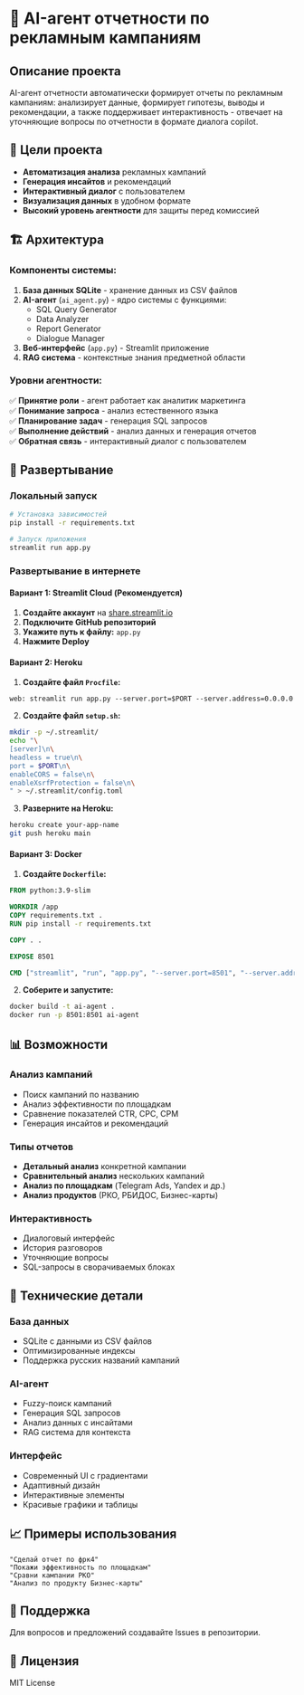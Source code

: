 # 🤖 AI-агент отчетности по рекламным кампаниям

## Описание проекта

AI-агент отчетности автоматически формирует отчеты по рекламным кампаниям: анализирует данные, формирует гипотезы, выводы и рекомендации, а также поддерживает интерактивность - отвечает на уточняющие вопросы по отчетности в формате диалога copilot.

## 🎯 Цели проекта

- **Автоматизация анализа** рекламных кампаний
- **Генерация инсайтов** и рекомендаций
- **Интерактивный диалог** с пользователем
- **Визуализация данных** в удобном формате
- **Высокий уровень агентности** для защиты перед комиссией

## 🏗️ Архитектура

### Компоненты системы:

1. **База данных SQLite** - хранение данных из CSV файлов
2. **AI-агент** (`ai_agent.py`) - ядро системы с функциями:
   - SQL Query Generator
   - Data Analyzer  
   - Report Generator
   - Dialogue Manager
3. **Веб-интерфейс** (`app.py`) - Streamlit приложение
4. **RAG система** - контекстные знания предметной области

### Уровни агентности:

✅ **Принятие роли** - агент работает как аналитик маркетинга  
✅ **Понимание запроса** - анализ естественного языка  
✅ **Планирование задач** - генерация SQL запросов  
✅ **Выполнение действий** - анализ данных и генерация отчетов  
✅ **Обратная связь** - интерактивный диалог с пользователем  

## 🚀 Развертывание

### Локальный запуск

```bash
# Установка зависимостей
pip install -r requirements.txt

# Запуск приложения
streamlit run app.py
```

### Развертывание в интернете

#### Вариант 1: Streamlit Cloud (Рекомендуется)

1. **Создайте аккаунт** на [share.streamlit.io](https://share.streamlit.io)
2. **Подключите GitHub репозиторий**
3. **Укажите путь к файлу:** `app.py`
4. **Нажмите Deploy**

#### Вариант 2: Heroku

1. **Создайте файл `Procfile`:**
```
web: streamlit run app.py --server.port=$PORT --server.address=0.0.0.0
```

2. **Создайте файл `setup.sh`:**
```bash
mkdir -p ~/.streamlit/
echo "\
[server]\n\
headless = true\n\
port = $PORT\n\
enableCORS = false\n\
enableXsrfProtection = false\n\
" > ~/.streamlit/config.toml
```

3. **Разверните на Heroku:**
```bash
heroku create your-app-name
git push heroku main
```

#### Вариант 3: Docker

1. **Создайте `Dockerfile`:**
```dockerfile
FROM python:3.9-slim

WORKDIR /app
COPY requirements.txt .
RUN pip install -r requirements.txt

COPY . .

EXPOSE 8501

CMD ["streamlit", "run", "app.py", "--server.port=8501", "--server.address=0.0.0.0"]
```

2. **Соберите и запустите:**
```bash
docker build -t ai-agent .
docker run -p 8501:8501 ai-agent
```

## 📊 Возможности

### Анализ кампаний
- Поиск кампаний по названию
- Анализ эффективности по площадкам
- Сравнение показателей CTR, CPC, CPM
- Генерация инсайтов и рекомендаций

### Типы отчетов
- **Детальный анализ** конкретной кампании
- **Сравнительный анализ** нескольких кампаний
- **Анализ по площадкам** (Telegram Ads, Yandex и др.)
- **Анализ продуктов** (РКО, РБИДОС, Бизнес-карты)

### Интерактивность
- Диалоговый интерфейс
- История разговоров
- Уточняющие вопросы
- SQL-запросы в сворачиваемых блоках

## 🔧 Технические детали

### База данных
- SQLite с данными из CSV файлов
- Оптимизированные индексы
- Поддержка русских названий кампаний

### AI-агент
- Fuzzy-поиск кампаний
- Генерация SQL запросов
- Анализ данных с инсайтами
- RAG система для контекста

### Интерфейс
- Современный UI с градиентами
- Адаптивный дизайн
- Интерактивные элементы
- Красивые графики и таблицы

## 📈 Примеры использования

```
"Сделай отчет по фрк4"
"Покажи эффективность по площадкам"
"Сравни кампании РКО"
"Анализ по продукту Бизнес-карты"
```

## 🤝 Поддержка

Для вопросов и предложений создавайте Issues в репозитории.

## 📄 Лицензия

MIT License 